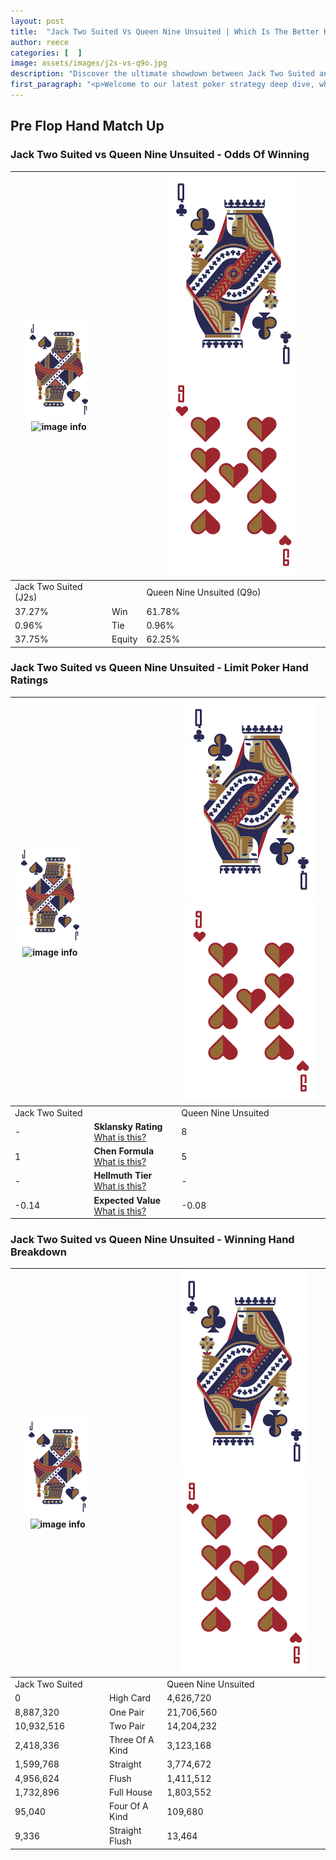 ```yaml
---
layout: post
title:  "Jack Two Suited Vs Queen Nine Unsuited | Which Is The Better Hand In Poker? A Complete Guide"
author: reece
categories: [  ]
image: assets/images/j2s-vs-q9o.jpg
description: "Discover the ultimate showdown between Jack Two Suited and Queen Nine Unsuited in poker! Uncover the odds, strategies, and scenarios where one hand triumphs over the other. Get ready to up your poker game with this thrilling analysis."
first_paragraph: "<p>Welcome to our latest poker strategy deep dive, where we're pitting two distinct hands against each other in a high-stakes showdown: Jack Two Suited vs Queen Nine Unsuited.</p><p>In the dynamic world of poker, every decision counts, and knowing which hand holds the upper hand is key to your success at the table.</p><p>In this article, we'll dissect these two hands, explore the scenarios where one dominates the other, and equip you with the knowledge to make strategic choices that can tip the odds in your favor.</p><p>Get ready to unravel the intriguing dynamics of these poker hands and elevate your game to new heights.</p>"
---
```




[comment]: # (sp0)

## Pre Flop Hand Match Up

<div class="table hand-ratings" markdown="1"> 



### Jack Two Suited vs Queen Nine Unsuited - Odds Of Winning


    
| ![image info](assets/images/hand1/J.png) ![image info](assets/images/hand1/2s.png) |  | ![image info](assets/images/hand2/Q.png) ![image info](assets/images/hand2/9o.png) |
| -------- | -------- | -------- |
| Jack Two Suited (J2s) |  | Queen Nine Unsuited (Q9o) |
| 37.27% | Win | 61.78% |
| 0.96% | Tie | 0.96% |
| 37.75% | Equity | 62.25% |




[comment]: # (sp1)



### Jack Two Suited vs Queen Nine Unsuited - Limit Poker Hand Ratings


    
| ![image info](assets/images/hand1/J.png) ![image info](assets/images/hand1/2s.png) |  | ![image info](assets/images/hand2/Q.png) ![image info](assets/images/hand2/9o.png) |
| -------- | -------- | -------- |
| Jack Two Suited |  | Queen Nine Unsuited |
| - | **Sklansky Rating** [What is this?](/sklansky-rating-explained) | 8 |
| 1 | **Chen Formula** [What is this?](/chen-formula-explained) | 5 |
| - | **Hellmuth Tier** [What is this?](/Hellmuth-tier-explained) | - |
| -0.14 | **Expected Value** [What is this?](/expected-value-explained) | -0.08 |




[comment]: # (sp2)



### Jack Two Suited vs Queen Nine Unsuited - Winning Hand Breakdown


    
| ![image info](assets/images/hand1/J.png) ![image info](assets/images/hand1/2s.png) |  | ![image info](assets/images/hand2/Q.png) ![image info](assets/images/hand2/9o.png) |
| -------- | -------- | -------- |
| Jack Two Suited |  | Queen Nine Unsuited |
| 0 | High Card | 4,626,720 |
| 8,887,320 | One Pair | 21,706,560 |
| 10,932,516 | Two Pair | 14,204,232 |
| 2,418,336 | Three Of A Kind | 3,123,168 |
| 1,599,768 | Straight | 3,774,672 |
| 4,956,624 | Flush | 1,411,512 |
| 1,732,896 | Full House | 1,803,552 |
| 95,040 | Four Of A Kind | 109,680 |
| 9,336 | Straight Flush | 13,464 |




[comment]: # (sp3)



</div>

[comment]: # (sp4)



[comment]: # (sp5)

